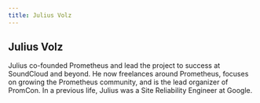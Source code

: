 ```yaml
---
title: Julius Volz
---
```


## Julius Volz

Julius co-founded Prometheus and lead the project to success at SoundCloud and beyond. He now freelances around Prometheus, focuses on growing the Prometheus community, and is the lead organizer of PromCon. In a previous life, Julius was a Site Reliability Engineer at Google.

